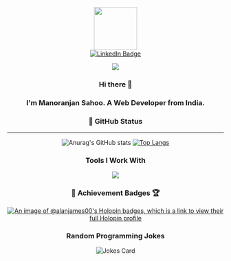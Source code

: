 

<div id="header" align="center">
  <img src="https://media.giphy.com/media/M9gbBd9nbDrOTu1Mqx/giphy.gif" width="100"/>
</div>

<div id="badges" align="center">
  <a href="linkedin.com/in/manoranjansahoo1221">
    <img src="https://img.shields.io/badge/LinkedIn-blue?style=for-the-badge&logo=linkedin&logoColor=white" alt="LinkedIn Badge"/>
  </a>
  
  
  ![](https://komarev.com/ghpvc/?username=Manoranjanhere&style=for-the-badge&color=ff69b4	)
</div>

<center>
<div style="text-align: center;">
  
  
### Hi there 👋

### I'm Manoranjan Sahoo. A Web Developer from India.

</div>



<!--

Here are some ideas to get you started:

- 🔭 I’m currently working on ...
- 🌱 I’m currently learning ...
- 👯 I’m looking to collaborate on ...
- 🤔 I’m looking for help with ...
- 💬 Ask me about ...
- 📫 How to reach me: ...
- 😄 Pronouns: ...
- ⚡ Fun fact: ...
-->
### 👑 GitHub Status
___
![Anurag's GitHub stats](https://github-readme-stats.vercel.app/api?username=Manoranjanhere&show_icons=true&theme=dark)
[![Top Langs](https://github-readme-stats.vercel.app/api/top-langs/?username=Manoranjanhere&layout=compact&theme=dark&langs_count=8)](https://github.com/anuraghazra/github-readme-stats)

### Tools I Work With
<p align="center">
  <a href="https://skillicons.dev">
    <img src="https://skillicons.dev/icons?i=git,bootstrap,cpp,express,firebase,linux,mongodb,netlify,nodejs,postman,py,vercel,jquery,react,vite,angular,tailwind,ts,nextjs,postgres,mysql" />
  </a>
</p>

### 🌟 Achievement Badges 🏆️
[![An image of @alanjames00's Holopin badges, which is a link to view their full Holopin profile](https://holopin.me/alanjames00)](https://holopin.io/@alanjames00)


### Random Programming Jokes

<!-- Markdown -->

<div style="text-align:center">

  ![Jokes Card](https://readme-jokes.vercel.app/api?hideBorder&theme=react&qColor=%23944bcc&aColor=%23bbdb51)
  
</div>
